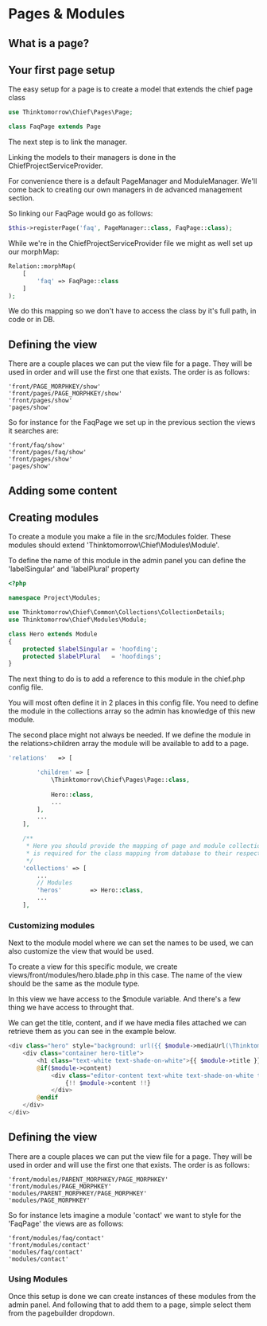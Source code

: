 # Pages & Modules

## What is a page?

## Your first page setup

The easy setup for a page is to create a model that extends the chief page class

```php
use Thinktomorrow\Chief\Pages\Page;

class FaqPage extends Page
```

The next step is to link the manager.

Linking the models to their managers is done in the ChiefProjectServiceProvider.

For convenience there is a default PageManager and ModuleManager.
We'll come back to creating our own managers in de advanced management section.

So linking our FaqPage would go as follows:

```php
$this->registerPage('faq', PageManager::class, FaqPage::class);
```

While we're in the ChiefProjectServiceProvider file we might as well set up our morphMap:

```php
Relation::morphMap(
    [
        'faq' => FaqPage::class
    ]
);
```
We do this mapping so we don't have to access the class by it's full path, in code or in DB.

## Defining the view

There are a couple places we can put the view file for a page.
They will be used in order and will use the first one that exists.
The order is as follows:

```
'front/PAGE_MORPHKEY/show'
'front/pages/PAGE_MORPHKEY/show'
'front/pages/show'
'pages/show'
```

So for instance for the FaqPage we set up in the previous section the views it searches are:

```
'front/faq/show'
'front/pages/faq/show'
'front/pages/show'
'pages/show'
```

## Adding some content


## Creating modules
To create a module you make a file in the src/Modules folder.
These modules should extend 'Thinktomorrow\Chief\Modules\Module'.

To define the name of this module in the admin panel you can define the 'labelSingular' and 'labelPlural' property

```php
<?php

namespace Project\Modules;

use Thinktomorrow\Chief\Common\Collections\CollectionDetails;
use Thinktomorrow\Chief\Modules\Module;

class Hero extends Module
{
    protected $labelSingular = 'hoofding';
    protected $labelPlural   = 'hoofdings';
}
```

The next thing to do is to add a reference to this module in the chief.php config file.

You will most often define it in 2 places in this config file.
You need to define the module in the collections array so the admin has knowledge of this new module.

The second place might not always be needed. If we define the module in the relations>children array
the module will be available to add to a page.

```php
'relations'   => [

        'children' => [
            \Thinktomorrow\Chief\Pages\Page::class,
            
            Hero::class,
            ...
        ],
        ...
    ],

    /**
     * Here you should provide the mapping of page and module collections. This
     * is required for the class mapping from database to their respective classes.
     */
    'collections' => [
        ...
        // Modules
        'heros'        => Hero::class,
        ...
    ],
```

### Customizing modules
Next to the module model where we can set the names to be used, we can also customize the view that would be used.

To create a view for this specific module, we create views/front/modules/hero.blade.php in this case.
The name of the view should be the same as the module type.

In this view we have access to the $module variable.
And there's a few thing we have access to throught that.

We can get the title, content, and if we have media files attached we can retrieve them as you can see in the example below.

```php
<div class="hero" style="background: url({{ $module->mediaUrl(\Thinktomorrow\Chief\Media\MediaType::BACKGROUND) }}) no-repeat; background-size:cover; background-position:center;">
    <div class="container hero-title">
        <h1 class="text-white text-shade-on-white">{{ $module->title }}</h1>
        @if($module->content)
            <div class="editor-content text-white text-shade-on-white text-2xl">
                {!! $module->content !!}
            </div>
        @endif
    </div>
</div>
```

## Defining the view

There are a couple places we can put the view file for a page.
They will be used in order and will use the first one that exists.
The order is as follows:

```
'front/modules/PARENT_MORPHKEY/PAGE_MORPHKEY'
'front/modules/PAGE_MORPHKEY'
'modules/PARENT_MORPHKEY/PAGE_MORPHKEY'
'modules/PAGE_MORPHKEY'
```

So for instance lets imagine a module 'contact' we want to style for the 'FaqPage' the views are as follows:

```
'front/modules/faq/contact'
'front/modules/contact'
'modules/faq/contact'
'modules/contact'
```


### Using Modules
Once this setup is done we can create instances of these modules from the admin panel.
And following that to add them to a page, simple select them from the pagebuilder dropdown.
